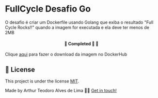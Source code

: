 # FullCycle Desafio Go

<p>O desafio é criar um Dockerfile usando Golang que exiba o resultado "Full Cycle Rocks!!" quando a imagem for executada e ela deve ter menos de 2MB</p>

<h4 align="center">
	🚧 Completed 🚀 🚧
</h4>

<p>Clique <a href="https://hub.docker.com/repository/docker/arthur11/fullcycle-desafio-go/general">aqui</a> para fazer o download da imagem no DockerHub </p>

## 📝 License

This project is under the license [MIT](./LICENSE).

Made by Arthur Teodoro Alves de Lima 👋🏽 [Get in touch!](https://www.linkedin.com/in/arthurtlima/)

